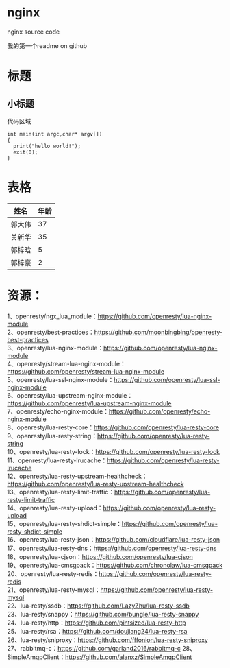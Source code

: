 # nginx
nginx source code

我的第一个readme on github

标题
====

小标题
-----

代码区域
~~~~~~~
int main(int argc,char* argv[])
{
  print("hello world!");
  exit(0);
}
~~~~~~~

表格
====

姓名       | 年龄    
---------- | -----------  
郭大伟     |  37     
关新华     |  35      
郭梓晗     |  5    
郭梓豪     |  2 


资源：
====
1、openresty/ngx_lua_module：https://github.com/openresty/lua-nginx-module  
2、openresty/best-practices：https://github.com/moonbingbing/openresty-best-practices  
3、openresty/lua-nginx-module：https://github.com/openresty/lua-nginx-module  
4、openresty/stream-lua-nginx-module：https://github.com/openresty/stream-lua-nginx-module  
5、openresty/lua-ssl-nginx-module：https://github.com/openresty/lua-ssl-nginx-module  
6、openresty/lua-upstream-nginx-module：https://github.com/openresty/lua-upstream-nginx-module  
7、openresty/echo-nginx-module：https://github.com/openresty/echo-nginx-module  
8、openresty/lua-resty-core：https://github.com/openresty/lua-resty-core  
9、openresty/lua-resty-string：https://github.com/openresty/lua-resty-string  
10、openresty/lua-resty-lock：https://github.com/openresty/lua-resty-lock  
11、openresty/lua-resty-lrucache：https://github.com/openresty/lua-resty-lrucache  
12、openresty/lua-resty-upstream-healthcheck：https://github.com/openresty/lua-resty-upstream-healthcheck  
13、openresty/lua-resty-limit-traffic：https://github.com/openresty/lua-resty-limit-traffic  
14、openresty/lua-resty-upload：https://github.com/openresty/lua-resty-upload  
15、openresty/lua-resty-shdict-simple：https://github.com/openresty/lua-resty-shdict-simple  
16、openresty/lua-resty-json：https://github.com/cloudflare/lua-resty-json  
17、openresty/lua-resty-dns：https://github.com/openresty/lua-resty-dns  
18、openresty/lua-cjson：https://github.com/openresty/lua-cjson  
19、openresty/lua-cmsgpack：https://github.com/chronolaw/lua-cmsgpack    
20、openresty/lua-resty-redis：https://github.com/openresty/lua-resty-redis    
21、openresty/lua-resty-mysql：https://github.com/openresty/lua-resty-mysql  
22、lua-resty/ssdb：https://github.com/LazyZhu/lua-resty-ssdb  
23、lua-resty/snappy：https://github.com/bungle/lua-resty-snappy  
24、lua-resty/http：https://github.com/pintsized/lua-resty-http  
25、lua-resty/rsa：https://github.com/doujiang24/lua-resty-rsa  
26、lua-resty/sniproxy：https://github.com/fffonion/lua-resty-sniproxy  
27、rabbitmq-c：https://github.com/garland2016/rabbitmq-c
28、SimpleAmqpClient：https://github.com/alanxz/SimpleAmqpClient

